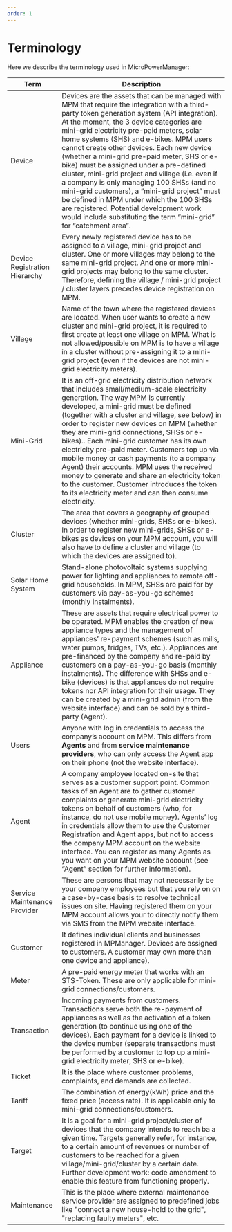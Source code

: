 ```yaml
---
order: 1
---
```


# Terminology

Here we describe the terminology used in MicroPowerManager:

| Term                          | Description                                                                                                                                                                                                                                                                                                                                                                                                                                                                                                                                                                                                                                                                                                                          |
| ----------------------------- | ------------------------------------------------------------------------------------------------------------------------------------------------------------------------------------------------------------------------------------------------------------------------------------------------------------------------------------------------------------------------------------------------------------------------------------------------------------------------------------------------------------------------------------------------------------------------------------------------------------------------------------------------------------------------------------------------------------------------------------ |
| Device                        | Devices are the assets that can be managed with MPM that require the integration with a third-party token generation system (API integration). At the moment, the 3 device categories are mini-grid electricity pre-paid meters, solar home systems (SHS) and e-bikes. MPM users cannot create other devices. Each new device (whether a mini-grid pre-paid meter, SHS or e-bike) must be assigned under a pre-defined cluster, mini-grid project and village (i.e. even if a company is only managing 100 SHSs (and no mini-grid customers), a “mini-grid project” must be defined in MPM under which the 100 SHSs are registered. Potential development work would include substituting the term “mini-grid” for “catchment area”. |
| Device Registration Hierarchy | Every newly registered device has to be assigned to a village, mini-grid project and cluster. One or more villages may belong to the same mini-grid project. And one or more mini-grid projects may belong to the same cluster. Therefore, defining the village / mini-grid project / cluster layers precedes device registration on MPM.                                                                                                                                                                                                                                                                                                                                                                                            |
| Village                       | Name of the town where the registered devices are located. When user wants to create a new cluster and mini-grid project, it is required to first create at least one village on MPM. What is not allowed/possible on MPM is to have a village in a cluster without pre-assigning it to a mini-grid project (even if the devices are not mini-grid electricity meters).                                                                                                                                                                                                                                                                                                                                                              |
| Mini-Grid                     | It is an off-grid electricity distribution network that includes small/medium-scale electricity generation. The way MPM is currently developed, a mini-grid must be defined (together with a cluster and village, see below) in order to register new devices on MPM (whether they are mini-grid connections, SHSs or e-bikes).. Each mini-grid customer has its own electricity pre-paid meter. Customers top up via mobile money or cash payments (to a company Agent) their accounts. MPM uses the received money to generate and share an electricity token to the customer. Customer introduces the token to its electricity meter and can then consume electricity.                                                            |
| Cluster                       | The area that covers a geography of grouped devices (whether mini-grids, SHSs or e-bikes). In order to register new mini-grids, SHSs or e-bikes as devices on your MPM account, you will also have to define a cluster and village (to which the devices are assigned to).                                                                                                                                                                                                                                                                                                                                                                                                                                                           |
| Solar Home System             | Stand-alone photovoltaic systems supplying power for lighting and appliances to remote off-grid households. In MPM, SHSs are paid for by customers via pay-as-you-go schemes (monthly instalments).                                                                                                                                                                                                                                                                                                                                                                                                                                                                                                                                  |
| Appliance                     | These are assets that require electrical power to be operated. MPM enables the creation of new appliance types and the management of appliances’ re-payment schemes (such as mills, water pumps, fridges, TVs, etc.). Appliances are pre-financed by the company and re-paid by customers on a pay-as-you-go basis (monthly instalments). The difference with SHSs and e-bike (devices) is that appliances do not require tokens nor API integration for their usage. They can be created by a mini-grid admin (from the website interface) and can be sold by a third-party (Agent).                                                                                                                                                |
| Users                         | Anyone with log in credentials to access the company’s account on MPM. This differs from **Agents** and from **service maintenance providers**, who can only access the Agent app on their phone (not the website interface).                                                                                                                                                                                                                                                                                                                                                                                                                                                                                                        |
| Agent                         | A company employee located on-site that serves as a customer support point. Common tasks of an Agent are to gather customer complaints or generate mini-grid electricity tokens on behalf of customers (who, for instance, do not use mobile money). Agents’ log in credentials allow them to use the Customer Registration and Agent apps, but not to access the company MPM account on the website interface. You can register as many Agents as you want on your MPM website account (see “Agent” section for further information).                                                                                                                                                                                               |
| Service Maintenance Provider  | These are persons that may not necessarily be your company employees but that you rely on on a case-by-case basis to resolve technical issues on site. Having registered them on your MPM account allows your to directly notify them via SMS from the MPM website interface.                                                                                                                                                                                                                                                                                                                                                                                                                                                        |
| Customer                      | It defines individual clients and businesses registered in MPManager. Devices are assigned to customers. A customer may own more than one device and appliance).                                                                                                                                                                                                                                                                                                                                                                                                                                                                                                                                                                     |
| Meter                         | A pre-paid energy meter that works with an STS-Token. These are only applicable for mini-grid connections/customers.                                                                                                                                                                                                                                                                                                                                                                                                                                                                                                                                                                                                                 |
| Transaction                   | Incoming payments from customers. Transactions serve both the re-payment of appliances as well as the activation of a token generation (to continue using one of the devices). Each payment for a device is linked to the device number (separate transactions must be performed by a customer to top up a mini-grid electricity meter, SHS or e-bike).                                                                                                                                                                                                                                                                                                                                                                              |
| Ticket                        | It is the place where customer problems, complaints, and demands are collected.                                                                                                                                                                                                                                                                                                                                                                                                                                                                                                                                                                                                                                                      |
| Tariff                        | The combination of energy(kWh) price and the fixed price (access rate). It is applicable only to mini-grid connections/customers.                                                                                                                                                                                                                                                                                                                                                                                                                                                                                                                                                                                                    |
| Target                        | It is a goal for a mini-grid project/cluster of devices that the company intends to reach ba a given time. Targets generally refer, for instance, to a certain amount of revenues or number of customers to be reached for a given village/mini-grid/cluster by a certain date. Further development work: code amendment to enable this feature from functioning properly.                                                                                                                                                                                                                                                                                                                                                           |
| Maintenance                   | This is the place where external maintenance service provider are assigned to predefined jobs like "connect a new house-hold to the grid", "replacing faulty meters", etc.                                                                                                                                                                                                                                                                                                                                                                                                                                                                                                                                                           |

